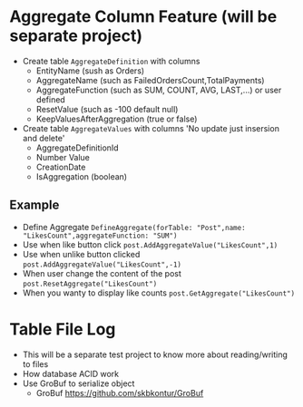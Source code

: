 ﻿# Aggregate Column Feature (will be separate project)
* Create table `AggregateDefinition` with columns
	* EntityName (sush as Orders)
	* AggregateName (such as FailedOrdersCount,TotalPayments)
	* AggregateFunction (such as SUM, COUNT, AVG, LAST,...) or user defined
	* ResetValue (such as -100 default null)
	* KeepValuesAfterAggregation (true or false)
* Create table `AggregateValues` with columns 'No update just insersion and delete'
	* AggregateDefinitionId
	* Number Value
	* CreationDate
	* IsAggregation (boolean)

## Example
* Define Aggregate `DefineAggregate(forTable: "Post",name: "LikesCount",aggregateFunction: "SUM")`
* Use when like button click `post.AddAggregateValue("LikesCount",1)`
* Use when unlike button clicked `post.AddAggregateValue("LikesCount",-1)`
* When user change the content of the post `post.ResetAggregate("LikesCount")`
* When you wanty to display like counts `post.GetAggregate("LikesCount")`

# Table File Log
* This will be a separate test project to know more about reading/writing to files
* How database ACID work
* Use GroBuf to serialize object
	* GroBuf https://github.com/skbkontur/GroBuf
